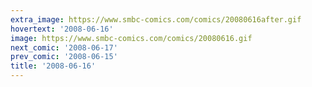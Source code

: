 ```yaml
---
extra_image: https://www.smbc-comics.com/comics/20080616after.gif
hovertext: '2008-06-16'
image: https://www.smbc-comics.com/comics/20080616.gif
next_comic: '2008-06-17'
prev_comic: '2008-06-15'
title: '2008-06-16'
---
```


